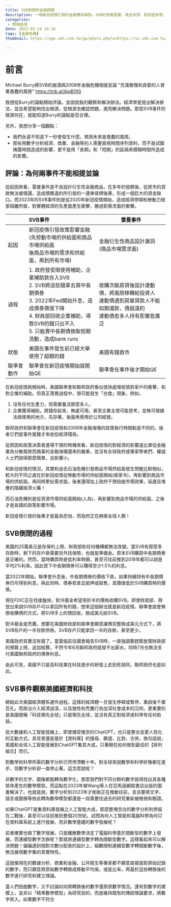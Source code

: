 ```yaml
---
title: SVB倒閉的金融問題
description: 一場新冠疫情引發的金融體系缺陷。SVB的資產配置、資金來源、和加密貨幣、新創行業的關聯，在在顯現市場承受經濟衝擊的能力並未因為經歷過過去的經濟衝擊而有更好的體質。
categories:
 - 應用經濟
date: 2023-03-14 14:10
tags: [金融危機]
thumbnail: https://pgw.udn.com.tw/gw/photo.php?u=https://uc.udn.com.tw/photo/wj/realtime/2023/03/14/20615343.jpg&x=0&y=0&sw=0&sh=0&sl=W&fw=800&exp=3600&w=930&nt=1

---
```


# 前言

Michael Burry將SVB的崩潰與2008年金融危機相提並論 "充滿傲慢和貪婪的人冒著愚蠢的風險"  https://trib.al/AjpB1X0

我想從Burry的論點開始評論，並說說我的觀察和解決辦法。經濟學是提出解決辦法，並且希望能夠找出根源，從根源去確認問題，進而解決問題。那麼SVB事件的根源何在，就能知道Burry的論點是否合理。

另外，我想分享一個觀點：

- 我們永遠不知道下一秒會發生什麼。預測未來是愚蠢的風險。
- 那些用數字分析經濟、商業、金融等的人需要直視時間序列資料，而不是試圖掩蓋時間造成的影響，更不是用「長期」和「短期」的區隔來模糊時間所造成的影響。

## 評論：為何兩事件不能相提並論

從起因來看，雷曼事件是不良設計衍生性金融商品，在多年的發酵後，從房市的貸款無法被償還，造成債務違約所引發的一連串骨牌後果，形成一個巨大的資金缺口。而2023年的SVB事件則是從2020年新冠疫情開始，造成經濟停頓和勞動力居家隔離所致，對實體經濟的生產面產生衝擊，勝過對需求面的衝擊。

| | SVB事件 | 雷曼事件 |
| --- | :--- | ---|
起因 | 新冠疫情引發政策影響金融<br>(先勞動市場的供給面和商品市場供給面<br>後商品市場的需求和供給面，再到所有市場) | 金融衍生性商品設計漏洞<br>(商品市場需求面) |
過程 | 1. 政府發受限使用補助，企業補助款存入SVB<br>2. SVB將這些錢拿去買中長期債券<br>3. 2022年Fed開始升息，造成債券價值下降<br>4. 財政部回收企業補助，導致SVB的錢只出不入<br>5. 只能賣中長期債換取短期流動，造成bank runs | 收購次級房貸後設計連動債，將風險移轉給投資人<br>連動債遇到房屋貸款人不能如期還款，債就違約<br>連動債愈多人持有影響愈廣泛 |
| 狀態 | 美國在事件發生前已經大舉使用了超額的錢 | 美國有錢救市 |
|聯準會動作 | 聯準會在新冠疫情開始就開始QE | 聯準會在事件後才開始QE |



在新冠疫情剛開始時，美國聯準會和聯邦政府看似很快處理疫情對家戶的衝擊，和對企業的補助。但真正落實過程中，很可能發生「白食」現象，例如，

1. 沒有任何生產力，但需要養活那麼多人。
2. 企業獲得補助，將錢存起來，無處可用。甚至企業主很可能思考，並無可根據法規使用的地方，先存著，後面再使用於公司經營。

聯邦政府和聯準會在新冠疫情和2008年金融海嘯的政策執行時間點是不同的。後者它們是事件尾聲才來收拾經濟殘局。

從原因和政策決策者進場干預的時機來看，新冠疫情的對經濟的影響遠比單從金融業為分散風險而搞事的金融海嘯還來的嚴重，並沒有全球政府或專家學者們、權威人士們說得那麼簡單，且影響小。

和新冠疫情的情況，其實和過去石油危機引發商品市場供給面發生問題比較相似，較大的不同之處在於新冠疫情從勞動市場的供給面開始(居家令)，再影響到商品市場的供給面。再同時牽扯需求面，後者還得加上政府干預扭曲市場效果，延遲且堆疊的隱藏經濟火藥！

而石油危機則是從資源市場供給面開始(人為)，再影響到商品市場的供給面。之後才是各國的政策影響市場。

新冠疫情引發的後果才是最為恐怕，而政府正在麻痺全球人類！

## SVB倒閉的過程

美國的25萬美元是存保的上限，財政部和任何機構都無法改變。當SVB有那麼多存款時，剩下的存戶款需要另外找保險，也就是準備金。原本SVB購買中長期債券是正確的。然而，當時購買時是低利率時期，甚至可往前推到2018年都可以說是平均2%利率。因此買下中長期債券可以賺得至少1.5%的利息。

當2022年開始，聯準會升息後，中長期債券的價格下跌，如果持續持有中長期債券仍可得到利息，與此同時，債券若拿去抵押或拋售，其價值低於SVB購買時的價值。

現在FDIC正在找接盤俠，對沖基金希望用折半的價格收購SVB。即使財政部、拜登出來說SVB存戶可以拿回所有的錢，想來這個辦法就是新冠疫情，聯準會說會無限收購債的方式，將SVB手上的債回收，換成美元給SVB。

對沖基金是禿鷹，想要在美國財政部和聯準會願意讓債完整換成美元方式下，將SVB存戶的一半存款併吞。SVB存戶只能拿回一半的存款，甚至更少。

美國政府其實沒有錢了。當葉倫前往國會報告SVB時，一直強調要趕緊放寬財政部的預算上限，追加經費，不然今年6月聯邦政府就發不出薪水，同時7月也無法支付美國聯邦政府的債券利息。

由此可見，美國不只是高科技業在科技進步的研發上走到死胡同，聯邦政府也是如此。

## SVB事件觀察美國經濟和科技

總結此次美國經濟體系運作過程。這樣的經濟體一旦發生停頓或暫停，重啟後千瘡百孔。而政治介入經濟過深，以及狼性和禿鷹行為加深社會成本的沉疴。更重要的是美國號稱「科技領先全球」只是領先全球，並沒有真正對經濟或科學有任何助益。

從大數據和人工智能發展上，即使備受推崇的ChatGPT，也只是整合並更人性化的互動方式。其背景還是基於【資料庫】的搜尋、篩選、比對、合併。換句話說，美國和全球人工智能發展到ChatGPT集其大成，只著眼在如何做到最佳的【排列組合】而已。

對數學和科學所需的數字分析已然停滯數十年。對全球來說數學和科學好像都在進步，但數字分析卻一直停止著。這怎麼說呢？

非數字的文字、圖像都能轉為數字化，那麼我們對不同分群的數字就得找出其各種排序產生的數學模型。而這點在2023年被Wang等人在亞馬遜網路書店出版的圖書解決了。也就是說，數字分析到2023年才剛剛正在推動往前，並且要將文字、語言或圖像等依此轉為數學模型都還是一段需要往過去的研究重新被檢視和驗證。

如果ChatGPT是集資料庫發展之人工智能大成，那麼整塊空白的數字分析則停留在二戰後，甚至可以往前推到整個20世紀。試問為何人工智能和電腦科學為何只在資料庫系統上進行發展，而非數學基礎的數字發展呢？

前者確實也做了數字發展，只是離散數學決定了電腦科學基於間斷型的數字上發展，而連續型數字怎辦呢？那就將連續型數字轉為間斷型數字。這樣看起來可以解決問題！偏偏遇到相對次數分配表的設計上，組數限制連續型數字轉間斷數字後，無法展現數字集的真實特性。

這就像現在的數據分析、商業和金融、公共衛生等專家都不願意直接面對原始記錄的數字，而只願意將原始數字轉換成移動平均值，或是比率。再基於這些轉換後的數字進行研究和建立理論。

當人們扭曲數字，又不討論如何將轉換後的數字還原原數字情況。還有對數字的建模上，並非以「精準數學模型」為研究目的，而是維持既有的傳統理論要求，將數字崁入。如果數字不符合